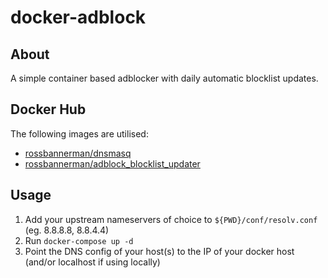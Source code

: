 # docker-adblock

## About
A simple container based adblocker with daily automatic blocklist updates. 

## Docker Hub
The following images are utilised:
- [rossbannerman/dnsmasq](https://hub.docker.com/r/rossbannerman/dnsmasq/)
- [rossbannerman/adblock_blocklist_updater](https://hub.docker.com/r/rossbannerman/adblock_blocklist_updater/)

## Usage
1. Add your upstream nameservers of choice to `${PWD}/conf/resolv.conf` (eg. 8.8.8.8, 8.8.4.4)
2. Run `docker-compose up -d`
3. Point the DNS config of your host(s) to the IP of your docker host (and/or localhost if using locally)

